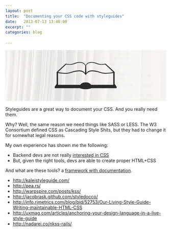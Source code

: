 ```yaml
---
layout: post
title:  "Documenting your CSS code with styleguides"
date:   2013-07-13 13:48:00
excerpt: ""
categories: blog

---
```


<p><img class="full-width-image" src="/images/documenting-your-css-is-your-interface.png" /></p>

Styleguides are a great way to document your CSS. And you really need them.

Why? Well, the same reason we need things like SASS or LESS. The W3 Consortium defined CSS as Cascading Style Shits, but they had to change it for somewhat legal reasons.

My own experience has shown me the following:

* Backend devs are not really [interested in CSS](http://imgur.com/Q3cUg29)
* But, given the right tools, devs are able to create proper HTML+CSS

And what are these tools? a [framework with documentation](http://getbootstrap.com/2.3.2/).



* http://kaleistyleguide.com/
* http://pea.rs/
* http://warpspire.com/posts/kss/
* http://jacobrask.github.com/styledocco/
* http://info.rjmetrics.com/blog/bid/52753/Our-Living-Style-Guide-Writing-maintainable-HTML-CSS
* http://uxmag.com/articles/anchoring-your-design-language-in-a-live-style-guide
* http://nadarei.co/nkss-rails/